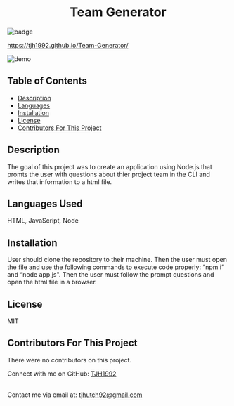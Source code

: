 
  <h1 align='center'>Team Generator</h1>

  ![badge](https://img.shields.io/badge/license-MIT-brightgreen)<br/>

  https://tjh1992.github.io/Team-Generator/

  ![demo](https://user-images.githubusercontent.com/70725231/102003157-7fc1fa00-3cb8-11eb-94da-45321edc06be.png)


  ## Table of Contents
  - [Description](#projectDescription)
  - [Languages](#projectLanguages)
  - [Installation](#projectInstallation)
  - [License](#projectLicense)
  - [Contributors For This Project](#projectContributors)

  ## Description
  The goal of this project was to create an application using Node.js  that promts the user with questions about thier project team in the CLI and writes that information to a html file. 

  ## Languages Used
  HTML, JavaScript, Node

  ## Installation
  User should clone the repository to their machine. Then the user must open the file and use the following commands to execute code properly: “npm i” and “node app.js". Then the user must follow the prompt questions and open the html file in a browser.

  ## License
  MIT

  ## Contributors For This Project
  There were no contributors on this project.

  Connect with me on GitHub: [TJH1992](https://github.com/TJH1992)<br />
  <br />

  Contact me via email at: tjhutch92@gmail.com<br />
  <br />